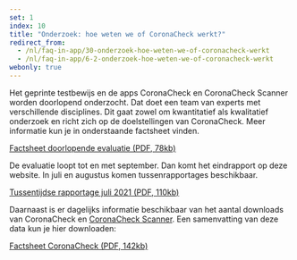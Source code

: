 ```yaml
---
set: 1
index: 10
title: "Onderzoek: hoe weten we of CoronaCheck werkt?"
redirect_from: 
  - /nl/faq-in-app/30-onderzoek-hoe-weten-we-of-coronacheck-werkt
  - /nl/faq-in-app/6-2-onderzoek-hoe-weten-we-of-coronacheck-werkt
webonly: true
---
```

Het geprinte testbewijs en de apps CoronaCheck en CoronaCheck Scanner worden doorlopend onderzocht. Dat doet een team van experts met verschillende disciplines. Dit gaat zowel om kwantitatief als kwalitatief onderzoek en richt zich op de doelstellingen van CoronaCheck. Meer informatie kun je in onderstaande factsheet vinden.

<a href="/media/Factsheet_doorlopende_evaluatie.pdf" rel="noopener noreferrer" target="_blank">Factsheet doorlopende evaluatie (PDF, 78kb)</a>

De evaluatie loopt tot en met september. Dan komt het eindrapport op deze website. In juli en augustus komen tussenrapportages beschikbaar. 

<a href="/media/Tussentijdse_rapportage_juli_2021.pdf" rel="noopener noreferrer" target="_blank">Tussentijdse rapportage juli 2021 (PDF, 110kb)</a>

Daarnaast is er dagelijks informatie beschikbaar van het aantal downloads van CoronaCheck en [CoronaCheck Scanner](/scanner). Een samenvatting van deze data kun je hier downloaden:

<a href="/media/Factsheet_CoronaCheck_latest.pdf" rel="noopener noreferrer" target="_blank">Factsheet CoronaCheck (PDF, 142kb)</a>
